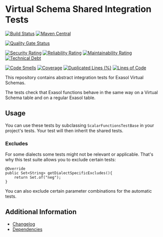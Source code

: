 # Virtual Schema Shared Integration Tests

[![Build Status](https://github.com/exasol/virtual-schema-shared-integration-tests/actions/workflows/ci-build.yml/badge.svg)](https://github.com/exasol/virtual-schema-shared-integration-tests/actions/workflows/ci-build.yml)
[![Maven Central](https://img.shields.io/maven-central/v/com.exasol/virtual-schema-shared-integration-tests)](https://search.maven.org/artifact/com.exasol/virtual-schema-shared-integration-tests)

[![Quality Gate Status](https://sonarcloud.io/api/project_badges/measure?project=com.exasol%3Avirtual-schema-shared-integration-tests&metric=alert_status)](https://sonarcloud.io/dashboard?id=com.exasol%3Avirtual-schema-shared-integration-tests)

[![Security Rating](https://sonarcloud.io/api/project_badges/measure?project=com.exasol%3Avirtual-schema-shared-integration-tests&metric=security_rating)](https://sonarcloud.io/dashboard?id=com.exasol%3Avirtual-schema-shared-integration-tests)
[![Reliability Rating](https://sonarcloud.io/api/project_badges/measure?project=com.exasol%3Avirtual-schema-shared-integration-tests&metric=reliability_rating)](https://sonarcloud.io/dashboard?id=com.exasol%3Avirtual-schema-shared-integration-tests)
[![Maintainability Rating](https://sonarcloud.io/api/project_badges/measure?project=com.exasol%3Avirtual-schema-shared-integration-tests&metric=sqale_rating)](https://sonarcloud.io/dashboard?id=com.exasol%3Avirtual-schema-shared-integration-tests)
[![Technical Debt](https://sonarcloud.io/api/project_badges/measure?project=com.exasol%3Avirtual-schema-shared-integration-tests&metric=sqale_index)](https://sonarcloud.io/dashboard?id=com.exasol%3Avirtual-schema-shared-integration-tests)

[![Code Smells](https://sonarcloud.io/api/project_badges/measure?project=com.exasol%3Avirtual-schema-shared-integration-tests&metric=code_smells)](https://sonarcloud.io/dashboard?id=com.exasol%3Avirtual-schema-shared-integration-tests)
[![Coverage](https://sonarcloud.io/api/project_badges/measure?project=com.exasol%3Avirtual-schema-shared-integration-tests&metric=coverage)](https://sonarcloud.io/dashboard?id=com.exasol%3Avirtual-schema-shared-integration-tests)
[![Duplicated Lines (%)](https://sonarcloud.io/api/project_badges/measure?project=com.exasol%3Avirtual-schema-shared-integration-tests&metric=duplicated_lines_density)](https://sonarcloud.io/dashboard?id=com.exasol%3Avirtual-schema-shared-integration-tests)
[![Lines of Code](https://sonarcloud.io/api/project_badges/measure?project=com.exasol%3Avirtual-schema-shared-integration-tests&metric=ncloc)](https://sonarcloud.io/dashboard?id=com.exasol%3Avirtual-schema-shared-integration-tests)

This repository contains abstract integration tests for Exasol Virtual Schemas.

The tests check that Exasol functions behave in the same way on a Virtual Schema table and on a regular Exasol table.

## Usage

You can use these tests by subclassing `ScalarFunctionsTestBase` in your project's tests. Your test will then inherit the shared tests.

### Excludes

For some dialects some tests might not be relevant or applicable. That's why this test suite allows you to exclude certain tests:

```
@Override
public Set<String> getDialectSpecificExcludes(){
    return Set.of("neg");
}
```

You can also exclude certain parameter combinations for the automatic tests.

## Additional Information

* [Changelog](doc/changes/changelog.md)
* [Dependencies](dependencies.md)

